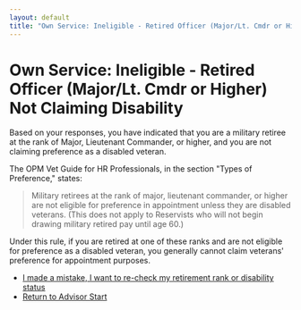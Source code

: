 ```yaml
---
layout: default
title: "Own Service: Ineligible - Retired Officer (Major/Lt. Cmdr or Higher) Not Claiming Disability"
---
```


# Own Service: Ineligible - Retired Officer (Major/Lt. Cmdr or Higher) Not Claiming Disability

Based on your responses, you have indicated that you are a military retiree at the rank of Major, Lieutenant Commander, or higher, and you are not claiming preference as a disabled veteran.

The OPM Vet Guide for HR Professionals, in the section "Types of Preference," states:
> Military retirees at the rank of major, lieutenant commander, or higher are not eligible for preference in appointment unless they are disabled veterans. (This does not apply to Reservists who will not begin drawing military retired pay until age 60.)

Under this rule, if you are retired at one of these ranks and are not eligible for preference as a disabled veteran, you generally cannot claim veterans' preference for appointment purposes.

*   [I made a mistake, I want to re-check my retirement rank or disability status](./ownservice_discharged_checkretired.md)
*   [Return to Advisor Start](./start.md)
